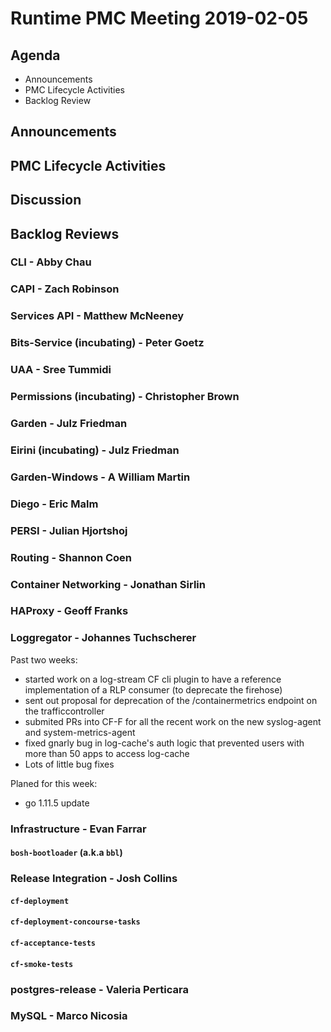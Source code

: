 # Runtime PMC Meeting 2019-02-05

## Agenda

* Announcements
* PMC Lifecycle Activities
* Backlog Review


## Announcements


## PMC Lifecycle Activities


## Discussion


## Backlog Reviews

### CLI - Abby Chau


### CAPI - Zach Robinson


### Services API - Matthew McNeeney


### Bits-Service (incubating) - Peter Goetz


### UAA - Sree Tummidi


### Permissions (incubating) - Christopher Brown


### Garden - Julz Friedman


### Eirini (incubating) - Julz Friedman


### Garden-Windows - A William Martin


### Diego - Eric Malm


### PERSI - Julian Hjortshoj


### Routing - Shannon Coen


### Container Networking - Jonathan Sirlin


### HAProxy - Geoff Franks


### Loggregator - Johannes Tuchscherer

Past two weeks:
* started work on a log-stream CF cli plugin to have a reference implementation of a RLP consumer (to deprecate the firehose)
* sent out proposal for deprecation of the /containermetrics endpoint on the trafficcontroller
* submited PRs into CF-F for all the recent work on the new syslog-agent and system-metrics-agent
* fixed gnarly bug in log-cache's auth logic that prevented users with more than 50 apps to access log-cache
* Lots of little bug fixes

Planed for this week:
* go 1.11.5 update

### Infrastructure - Evan Farrar

#### `bosh-bootloader` (a.k.a `bbl`)


### Release Integration - Josh Collins

#### `cf-deployment`


#### `cf-deployment-concourse-tasks`


#### `cf-acceptance-tests`


#### `cf-smoke-tests`


### postgres-release - Valeria Perticara


### MySQL - Marco Nicosia
